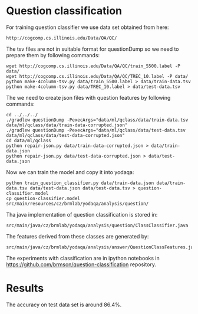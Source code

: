 Question classification
=======================

For training question classifier we use data set obtained from here:
	
	http://cogcomp.cs.illinois.edu/Data/QA/QC/

The tsv files are not in suitable format for questionDump so we need to prepare them by following commands:

	wget http://cogcomp.cs.illinois.edu/Data/QA/QC/train_5500.label -P data/
	wget http://cogcomp.cs.illinois.edu/Data/QA/QC/TREC_10.label -P data/
	python make-4column-tsv.py data/train_5500.label > data/train-data.tsv
	python make-4column-tsv.py data/TREC_10.label > data/test-data.tsv

The we need to create json files with question features by following commands:

	cd ../../../
	./gradlew questionDump -PexecArgs="data/ml/qclass/data/train-data.tsv data/ml/qclass/data/train-data-corrupted.json"
	./gradlew questionDump -PexecArgs="data/ml/qclass/data/test-data.tsv data/ml/qclass/data/test-data-corrupted.json"
	cd data/ml/qclass
	python repair-json.py data/train-data-corrupted.json > data/train-data.json
	python repair-json.py data/test-data-corrupted.json > data/test-data.json

Now we can train the model and copy it into yodaqa:

	python train_question_classifier.py data/train-data.json data/train-data.tsv data/test-data.json data/test-data.tsv > question-classifier.model
	cp question-classifier.model src/main/resources/cz/brmlab/yodaqa/analysis/question/
 
Tha java implementation of question classification is stored in:

	src/main/java/cz/brmlab/yodaqa/analysis/question/ClassClassifier.java

The features derived from these classes are generated by:

	src/main/java/cz/brmlab/yodaqa/analysis/answer/QuestionClassFeatures.java

The experiments with classification are in ipython notebooks in https://github.com/brmson/question-classification repository.

Results
=======

The accuracy on test data set is around 86.4%. 

